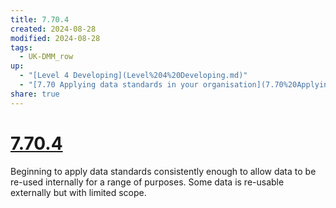 ```yaml
---
title: 7.70.4
created: 2024-08-28
modified: 2024-08-28
tags:
  - UK-DMM_row
up:
  - "[Level 4 Developing](Level%204%20Developing.md)"
  - "[7.70 Applying data standards in your organisation](7.70%20Applying%20data%20standards%20in%20your%20organisation.md)"
share: true
---
```

# [7.70.4](7.70.4.md)

Beginning to apply data standards consistently enough to allow data to be re-used internally for a range of purposes. Some data is re-usable externally but with limited scope.
